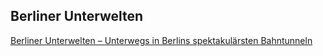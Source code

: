 ## Berliner Unterwelten

[Berliner Unterwelten – Unterwegs in Berlins spektakulärsten Bahntunneln](http://urbanshit.de/berliner-unterwelten-bahntunneln/)

